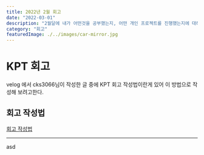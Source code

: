 ```yaml
---
title: 2022년 2월 회고
date: "2022-03-01"
description: "2월달에 내가 어떤것을 공부했는지, 어떤 개인 프로젝트를 진행했는지에 대해 작성하였다."
category: "회고"
featuredImage: ./../images/car-mirror.jpg
---
```


# KPT 회고
velog 에서 cks3066님이 작성한 글 중에 KPT 회고 작성법이란게 있어 이 방법으로 작성해 보려고한다.

## 회고 작성법

[회고 작성법](/회고록/회고록-작성법/)

---

asd




